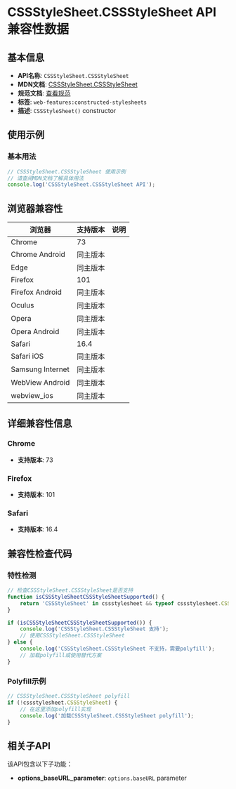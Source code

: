 # CSSStyleSheet.CSSStyleSheet API 兼容性数据

## 基本信息

- **API名称**: `CSSStyleSheet.CSSStyleSheet`
- **MDN文档**: [CSSStyleSheet.CSSStyleSheet](https://developer.mozilla.org/docs/Web/API/CSSStyleSheet/CSSStyleSheet)
- **规范文档**: [查看规范](https://drafts.csswg.org/cssom/#dom-cssstylesheet-cssstylesheet)
- **标签**: `web-features:constructed-stylesheets`
- **描述**: `CSSStyleSheet()` constructor

## 使用示例

### 基本用法

```javascript
// CSSStyleSheet.CSSStyleSheet 使用示例
// 请查阅MDN文档了解具体用法
console.log('CSSStyleSheet.CSSStyleSheet API');
```

## 浏览器兼容性

| 浏览器 | 支持版本 | 说明 |
|--------|----------|------|
| Chrome | 73 |  |
| Chrome Android | 同主版本 |  |
| Edge | 同主版本 |  |
| Firefox | 101 |  |
| Firefox Android | 同主版本 |  |
| Oculus | 同主版本 |  |
| Opera | 同主版本 |  |
| Opera Android | 同主版本 |  |
| Safari | 16.4 |  |
| Safari iOS | 同主版本 |  |
| Samsung Internet | 同主版本 |  |
| WebView Android | 同主版本 |  |
| webview_ios | 同主版本 |  |

## 详细兼容性信息

### Chrome

- **支持版本**: 73

### Firefox

- **支持版本**: 101

### Safari

- **支持版本**: 16.4

## 兼容性检查代码

### 特性检测

```javascript
// 检查CSSStyleSheet.CSSStyleSheet是否支持
function isCSSStyleSheetCSSStyleSheetSupported() {
    return 'CSSStyleSheet' in cssstylesheet && typeof cssstylesheet.CSSStyleSheet === 'function';
}

if (isCSSStyleSheetCSSStyleSheetSupported()) {
    console.log('CSSStyleSheet.CSSStyleSheet 支持');
    // 使用CSSStyleSheet.CSSStyleSheet
} else {
    console.log('CSSStyleSheet.CSSStyleSheet 不支持，需要polyfill');
    // 加载polyfill或使用替代方案
}
```

### Polyfill示例

```javascript
// CSSStyleSheet.CSSStyleSheet polyfill
if (!cssstylesheet.CSSStyleSheet) {
    // 在这里添加polyfill实现
    console.log('加载CSSStyleSheet.CSSStyleSheet polyfill');
}
```

## 相关子API

该API包含以下子功能：

- **options_baseURL_parameter**: `options.baseURL` parameter

